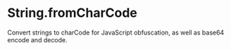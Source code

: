 # String.fromCharCode
Convert strings to charCode for JavaScript obfuscation, as well as base64 encode and decode.
